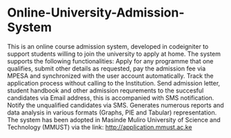 # Online-University-Admission-System
This is an online course admission system, developed in codeigniter to support students willing to join the university to apply at home. The system supports the following functionalities: Apply for any programme that one qualifies, submit other details as requested, pay the admission fee via MPESA and synchronized with the user account automatically. Track the application process without calling to the Institution. Send admission letter, student handbook and other admission requrements to the succesful candidates via Email address, this is accompanied with SMS notification. Notify the unqualified candidates via SMS. Generates numerous reports and data analysis in various formats (Graphs, PIE and Tabular) representation. The system has been adopted in Masinde Muliro University of Science and Technology (MMUST) via the link: http://application.mmust.ac.ke
